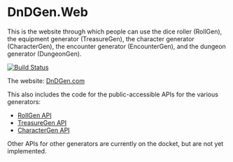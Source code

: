 DnDGen.Web
==========

This is the website through which people can use the dice roller (RollGen), the equipment generator (TreasureGen), the character generator (CharacterGen), the encounter generator (EncounterGen), and the dungeon generator (DungeonGen).

[![Build Status](https://dev.azure.com/dndgen/DnDGen/_apis/build/status%2FDnDGen.Web%20-%20Build?branchName=master)](https://dev.azure.com/dndgen/DnDGen/_build/latest?definitionId=7&branchName=master)

The website: [DnDGen.com](http://dndgen.com)

This also includes the code for the public-accessible APIs for the various generators:

* [RollGen API](https://roll.dndgen.com/api/swagger/ui)
* [TreasureGen API](https://treasure.dndgen.com/api/swagger/ui)
* [CharacterGen API](https://character.dndgen.com/api/swagger/ui)

Other APIs for other generators are currently on the docket, but are not yet implemented.

